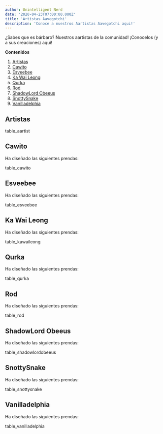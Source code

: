 ```yaml
---
author: Unintelligent Nerd
date: '2020-04-23T07:00:00.000Z'
title: 'Artistas Aavegotchi'
description: 'Conoce a nuestros Aartistas Aavegotchi aqui!'
---
```


¿Sabes que es bárbaro? Nuestros aartistas de la comunidad! ¡Conocelos (y a sus creaciones) aquí!

<div class="contentsBox">

**Contenidos**

<ol>
<li><a href=#aartists>Artistas</a></li>
<li><a href=#cawito>Cawito</a></li>
<li><a href=#esveebee>Esveebee</a></li>
<li><a href=#ka-wai-leong>Ka Wai Leong</a></li>
<li><a href=#qurka>Qurka</a></li>
<li><a href=#rod>Rod</a></li>
<li><a href=#shadowlord-obeeus>ShadowLord Obeeus</a></li>
<li><a href=#snottysnake>SnottySnake</a></li>
<li><a href=#vanilladelphia>Vanilladelphia</a></li>
</ol>

</div>

## Artistas

table_aartist

## Cawito

Ha diseñado las siguientes prendas:

table_cawito

## Esveebee

Ha diseñado las siguientes prendas:

table_esveebee

## Ka Wai Leong

Ha diseñado las siguientes prendas:

table_kawaileong

## Qurka

Ha diseñado las siguientes prendas:

table_qurka

## Rod

Ha diseñado las siguientes prendas:

table_rod

## ShadowLord Obeeus

Ha diseñado las siguientes prendas:

table_shadowlordobeeus

## SnottySnake

Ha diseñado las siguientes prendas:

table_snottysnake

## Vanilladelphia

Ha diseñado las siguientes prendas:

table_vanilladelphia